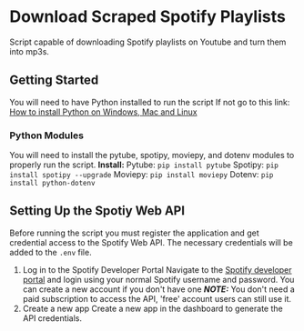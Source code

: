 # Download Scraped Spotify Playlists 
Script capable of downloading Spotify playlists on Youtube and turn them into mp3s.

## Getting Started
You will need to have Python installed to run the script
If not go to this link: [How to install Python on Windows, Mac and Linux](https://kinsta.com/knowledgebase/install-python/)

### Python Modules
You will need to install the pytube, spotipy, moviepy, and dotenv modules to properly run the script.
**Install:**
	Pytube: `pip install pytube`
	Spotipy: `pip install spotipy --upgrade`
	Moviepy: `pip install moviepy`
	Dotenv: `pip install python-dotenv`

## Setting Up the Spotiy Web API
Before running the script you must register the application and get credential access to the Spotify Web API. The necessary credentials will be added to the `.env` file.

1. Log in to the Spotify Developer Portal
	 Navigate to the [Spotify developer portal](https://developer.spotify.com/dashboard) and login using your normal Spotify username and password.
	 You can create a new account if you don't have one
	 ***NOTE:***
		You don't need a paid subscription to access the API, 'free' account users can still use it.
2. Create a new app
	Create a new app in the dashboard to generate the API credentials.
	

